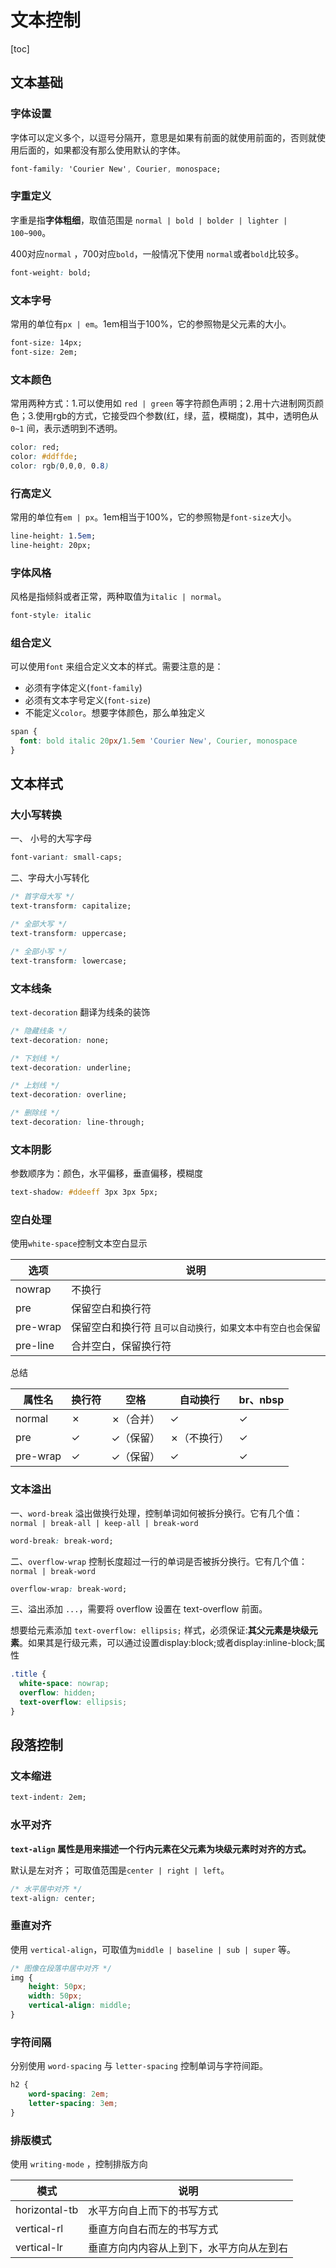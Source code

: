 # 文本控制

[toc]

## 文本基础

### 字体设置 

字体可以定义多个，以逗号分隔开，意思是如果有前面的就使用前面的，否则就使用后面的，如果都没有那么使用默认的字体。

```css
font-family: 'Courier New', Courier, monospace;
```



### 字重定义

字重是指**字体粗细**，取值范围是 `normal | bold | bolder | lighter | 100~900`。

400对应`normal` ，700对应`bold`，一般情况下使用 `normal`或者`bold`比较多。

```css
font-weight: bold;
```



### 文本字号

常用的单位有`px | em`。1em相当于100%，它的参照物是父元素的大小。

```css
font-size: 14px;
font-size: 2em;
```



### 文本颜色

常用两种方式：1.可以使用如 `red | green` 等字符颜色声明；2.用十六进制网页颜色；3.使用rgb的方式，它接受四个参数(红，绿，蓝，模糊度)，其中，透明色从 `0~1` 间，表示透明到不透明。

```css
color: red;
color: #ddffde;
color: rgb(0,0,0, 0.8)
```



### 行高定义

常用的单位有`em | px`。1em相当于100%，它的参照物是`font-size`大小。

```css
line-height: 1.5em;
line-height: 20px;
```



### 字体风格

风格是指倾斜或者正常，两种取值为`italic | normal`。

```css
font-style: italic
```



### 组合定义

可以使用`font` 来组合定义文本的样式。需要注意的是：

* 必须有字体定义(`font-family`)
* 必须有文本字号定义(`font-size`)
* 不能定义`color`。想要字体颜色，那么单独定义

```css
span {
  font: bold italic 20px/1.5em 'Courier New', Courier, monospace
}
```



## 文本样式

### 大小写转换

一、 小号的大写字母

```css
font-variant: small-caps;
```

二、字母大小写转化

```css
/* 首字母大写 */
text-transform: capitalize;

/* 全部大写 */
text-transform: uppercase;

/* 全部小写 */
text-transform: lowercase;
```



### 文本线条

`text-decoration` 翻译为线条的装饰

```css
/* 隐藏线条 */
text-decoration: none;

/* 下划线 */
text-decoration: underline;

/* 上划线 */
text-decoration: overline;

/* 删除线 */
text-decoration: line-through;
```



### 文本阴影

参数顺序为：颜色，水平偏移，垂直偏移，模糊度

```css
text-shadow: #ddeeff 3px 3px 5px;
```



### 空白处理

使用`white-space`控制文本空白显示

| 选项     | 说明                                                         |
| -------- | ------------------------------------------------------------ |
| nowrap   | 不换行                                                       |
| pre      | 保留空白和换行符                                             |
| pre-wrap | 保留空白和换行符 <small>且可以自动换行，如果文本中有空白也会保留</small> |
| pre-line | 合并空白，保留换行符                                         |

总结

| 属性名   | 换行符 | 空格      | 自动换行    | br、nbsp |
| -------- | ------ | --------- | ----------- | -------- |
| normal   | ✗      | ✗（合并） | ✓           | ✓        |
| pre      | ✓      | ✓（保留） | ✗（不换行） | ✓        |
| pre-wrap | ✓      | ✓（保留） | ✓           | ✓        |



### 文本溢出

一、`word-break` 溢出做换行处理，控制单词如何被拆分换行。它有几个值：`normal | break-all | keep-all | break-word`

```css
word-break: break-word;
```



二、`overflow-wrap` 控制长度超过一行的单词是否被拆分换行。它有几个值：`normal | break-word`

```css
overflow-wrap: break-word;
```



三、溢出添加 `...`，需要将 overflow 设置在 text-overflow 前面。

想要给元素添加 `text-overflow: ellipsis;` 样式，必须保证:**其父元素是块级元素**。如果其是行级元素，可以通过设置display:block;或者display:inline-block;属性



```css
.title {
  white-space: nowrap;
  overflow: hidden;
  text-overflow: ellipsis;
}
```



## 段落控制

### 文本缩进

```css
text-indent: 2em;
```



### 水平对齐

**`text-align` 属性是用来描述一个行内元素在父元素为块级元素时对齐的方式。**

默认是左对齐； 可取值范围是`center | right | left`。

```css
/* 水平居中对齐 */
text-align: center;
```



### 垂直对齐

使用 `vertical-align`，可取值为`middle | baseline | sub | super` 等。

```css
/* 图像在段落中居中对齐 */
img {
	height: 50px;
	width: 50px;
	vertical-align: middle;
}
```



### 字符间隔

分别使用 `word-spacing` 与 `letter-spacing` 控制单词与字符间距。

```css
h2 {
	word-spacing: 2em;
	letter-spacing: 3em;
}
```



### 排版模式

使用 `writing-mode` ，控制排版方向

| 模式          | 说明                                     |
| ------------- | ---------------------------------------- |
| horizontal-tb | 水平方向自上而下的书写方式               |
| vertical-rl   | 垂直方向自右而左的书写方式               |
| vertical-lr   | 垂直方向内内容从上到下，水平方向从左到右 |

